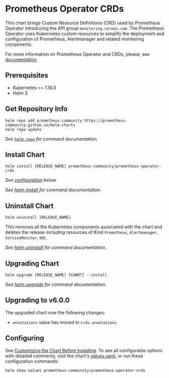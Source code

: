 # Prometheus Operator CRDs

This chart brings Custom Resource Definitions (CRD) used by Prometheus Operator introducing the API group `monitoring.coreos.com`. The Prometheus Operator uses Kubernetes custom resources to simplify the deployment and configuration of Prometheus, Alertmanager and related monitoring components.

For more information on Prometheus Operator and CRDs, please, see [documentation](https://prometheus-operator.dev/docs/operator/design/).

## Prerequisites

- Kubernetes >= 1.16.0
- Helm 3

## Get Repository Info
<!-- textlint-disable terminology -->
```console
helm repo add prometheus-community https://prometheus-community.github.io/helm-charts
helm repo update
```

_See [`helm repo`](https://helm.sh/docs/helm/helm_repo/) for command documentation._
<!-- textlint-enable -->

## Install Chart

```console
helm install [RELEASE_NAME] prometheus-community/prometheus-operator-crds
```

_See [configuration](#configuring) below._

_See [helm install](https://helm.sh/docs/helm/helm_install/) for command documentation._

## Uninstall Chart

```console
helm uninstall [RELEASE_NAME]
```

This removes all the Kubernetes components associated with the chart and deletes the release
_including_ resources of Kind `Prometheus`, `Alertmanager`, `ServiceMonitor`, etc.

_See [helm uninstall](https://helm.sh/docs/helm/helm_uninstall/) for command documentation._

## Upgrading Chart

```console
helm upgrade [RELEASE_NAME] [CHART] --install
```

_See [helm upgrade](https://helm.sh/docs/helm/helm_upgrade/) for command documentation._

## Upgrading to v6.0.0

The upgraded chart now the following changes:

- `annotations` value has moved to `crds.annotations`

## Configuring

See [Customizing the Chart Before Installing](https://helm.sh/docs/intro/using_helm/#customizing-the-chart-before-installing). To see all configurable options with detailed comments, visit the chart's [values.yaml](./values.yaml), or run these configuration commands:

```console
helm show values prometheus-community/prometheus-operator-crds
```

